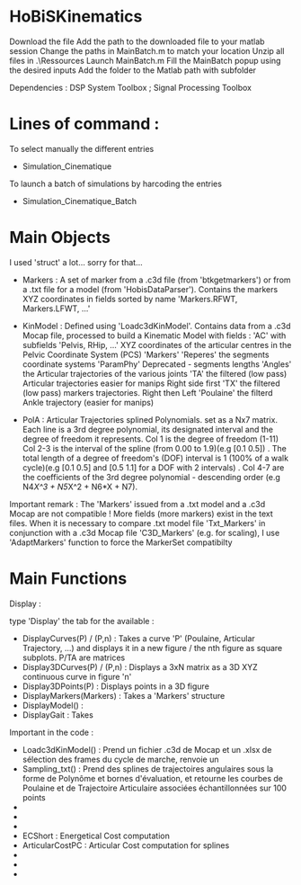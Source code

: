 # HoBiSKinematics

Download the file 
Add the path to the downloaded file to your matlab session 
Change the paths in MainBatch.m to match your location
Unzip all files in .\Ressources
Launch MainBatch.m
Fill the MainBatch popup using the desired inputs
Add the folder to the Matlab path with subfolder


Dependencies : DSP System Toolbox ; Signal Processing Toolbox

# Lines of command : 

To select manually the different entries
- Simulation_Cinematique 

To launch a batch of simulations by harcoding the entries 
- Simulation_Cinematique_Batch

# Main Objects

I used 'struct' a lot... sorry for that...

- Markers : A set of marker from a .c3d file (from 'btkgetmarkers') or from a .txt file for a model (from 'HobisDataParser'). Contains the markers XYZ coordinates in fields sorted by name 'Markers.RFWT, Markers.LFWT, ...'

- KinModel : Defined using 'Loadc3dKinModel'. Contains data from a .c3d Mocap file, processed to build a Kinematic Model with fields :
'AC' with subfields 'Pelvis, RHip, ...' XYZ coordinates of the articular centres in the Pelvic Coordinate System (PCS) 
'Markers'
'Reperes' the segments coordinate systems
'ParamPhy' Deprecated - segments lengths
'Angles' the Articular trajectories of the various joints 
'TA' the filtered (low pass) Articular trajectories easier for manips Right side first
'TX' the filtered (low pass) markers trajectories. Right then Left
'Poulaine' the filterd Ankle trajectory (easier for manips)

- PolA : Articular Trajectories splined Polynomials. set as a Nx7 matrix. Each line is a 3rd degree polynomial, its designated interval and the degree of freedom it represents. 
Col 1 is the degree of freedom (1-11)
Col 2-3 is the interval of the spline (from 0.00 to 1.9)(e.g [0.1 0.5]) . The total length of a degree of freedom's (DOF) interval is 1 (100% of a walk cycle)(e.g [0.1 0.5] and [0.5 1.1] for a DOF with 2 intervals) . 
Col 4-7 are the coefficients of the 3rd degree polynomial - descending order (e.g N4*X^3 + N5*X^2 + N6*X + N7).


Important remark : The 'Markers' issued from a .txt model and a .c3d Mocap are not compatible ! 
More fields (more markers) exist in the text files. When it is necessary to compare .txt model file 'Txt_Markers' in conjunction with a .c3d Mocap file 'C3D_Markers' (e.g. for scaling), I use 'AdaptMarkers' function to force the MarkerSet compatibilty 

# Main Functions

Display :

type 'Display' the tab for the available :

- DisplayCurves(P) / (P,n) : Takes a curve 'P' (Poulaine, Articular Trajectory, ...) and displays it in a new figure / the nth figure as square subplots. P/TA are matrices  
- Display3DCurves(P) / (P,n) : Displays a 3xN matrix as a 3D XYZ continuous curve in figure 'n'
- Display3DPoints(P) : Displays points in a 3D figure
- DisplayMarkers(Markers) : Takes a 'Markers' structure
- DisplayModel() :
- DisplayGait : Takes 

Important in the code :

- Loadc3dKinModel() : Prend un fichier .c3d de Mocap et un .xlsx de sélection des frames du cycle de marche, renvoie un  
- Sampling_txt() : Prend des splines de trajectoires angulaires sous la forme de Polynôme et bornes d'évaluation, et retourne les courbes de Poulaine et de Trajectoire Articulaire associées échantillonnées sur 100 points
- 
- 
- 
- ECShort : Energetical Cost computation
- ArticularCostPC : Articular Cost computation for splines
- 
- 
- 



